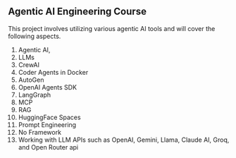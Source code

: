 ## Agentic AI Engineering Course
This project involves utilizing various agentic AI tools and will cover the following aspects.

  1. Agentic AI,
  2. LLMs
  3. CrewAI
  4. Coder Agents in Docker
  5. AutoGen
  6. OpenAI Agents SDK
  7. LangGraph
  8. MCP
  9. RAG
  10. HuggingFace Spaces
  11. Prompt Engineering
  12. No Framework
  13. Working with LLM APIs such as OpenAI, Gemini, Llama, Claude AI, Groq, and Open Router api
      
